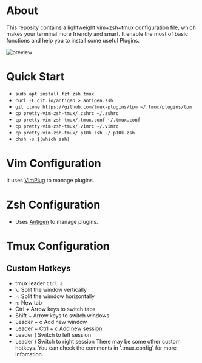# About

This reposity contains a lightweight vim+zsh+tmux configuration file, which makes your terminal more friendly and smart.
It enable the most of basic functions and help you to install some useful Plugins.

![preview](https://i.imgur.com/AhgjxHu.png)

# Quick Start
- `sudo apt install fzf zsh tmux`
- `curl -L git.io/antigen > antigen.zsh`
- `git clone https://github.com/tmux-plugins/tpm ~/.tmux/plugins/tpm`
- `cp pretty-vim-zsh-tmux/.zshrc ~/.zshrc`
- `cp pretty-vim-zsh-tmux/.tmux.conf ~/.tmux.conf`
- `cp pretty-vim-zsh-tmux/.vimrc ~/.vimrc`
- `cp pretty-vim-zsh-tmux/.p10k.zsh ~/.p10k.zsh`
- `chsh -s $(which zsh)`

# Vim Configuration
It uses [VimPlug](https://github.com/junegunn/vim-plug) to manage plugins.

# Zsh Configuration
- Uses [Antigen](https://github.com/zsh-users/antigen) to manage plugins. 

# Tmux Configuration
## Custom Hotkeys
- tmux leader ```Ctrl a```
- ```\```: Split the window vertically
- ```-```: Split the wimdow horizontally
- ```n```: New tab
- Ctrl + Arrow keys to switch tabs
- Shift + Arrow keys to switch windows
- Leader + c Add new window
- Leader + Ctrl + c Add new session
- Leader ( Switch to left session
- Leader ) Switch to right session
There may be some other custom hotkeys. You can check the comments in '.tmux.config' for more infomation. 
